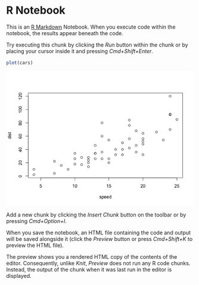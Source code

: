 R Notebook
================

This is an [R Markdown](http://rmarkdown.rstudio.com) Notebook. When you
execute code within the notebook, the results appear beneath the code.

Try executing this chunk by clicking the *Run* button within the chunk
or by placing your cursor inside it and pressing *Cmd+Shift+Enter*.

``` r
plot(cars)
```

![](densities_files/figure-gfm/unnamed-chunk-1-1.png)<!-- -->

Add a new chunk by clicking the *Insert Chunk* button on the toolbar or
by pressing *Cmd+Option+I*.

When you save the notebook, an HTML file containing the code and output
will be saved alongside it (click the *Preview* button or press
*Cmd+Shift+K* to preview the HTML file).

The preview shows you a rendered HTML copy of the contents of the
editor. Consequently, unlike *Knit*, *Preview* does not run any R code
chunks. Instead, the output of the chunk when it was last run in the
editor is displayed.
